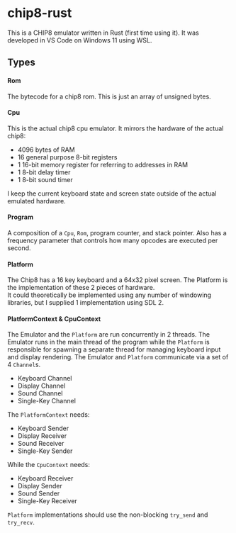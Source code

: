 # chip8-rust

This is a CHIP8 emulator written in Rust (first time using it).  It was developed in VS Code on Windows 11 using WSL.  

## Types

#### Rom
The bytecode for a chip8 rom.  This is just an array of unsigned bytes.

#### Cpu
This is the actual chip8 cpu emulator.  It mirrors the hardware of the actual chip8:
- 4096 bytes of RAM
- 16 general purpose 8-bit registers
- 1 16-bit memory register for referring to addresses in RAM
- 1 8-bit delay timer
- 1 8-bit sound timer

I keep the current keyboard state and screen state outside of the actual emulated hardware.

#### Program
A composition of a `Cpu`, `Rom`, program counter, and stack pointer.  Also has a frequency parameter that controls how many 
opcodes are executed per second. 

#### Platform
The Chip8 has a 16 key keyboard and a 64x32 pixel screen.  The Platform is the implementation 
of these 2 pieces of hardware.  
It could theoretically be implemented using any number of windowing libraries, but I supplied 1 implementation using SDL 2.  

#### PlatformContext & CpuContext
The Emulator and the `Platform` are run concurrently in 2 threads.  The Emulator runs in the main 
thread of the program while the `Platform` is responsible for spawning a separate thread for managing 
keyboard input and display rendering.  The Emulator and `Platform` communicate via a set of 4 `Channel`s.
- Keyboard Channel
- Display Channel
- Sound Channel
- Single-Key Channel

The `PlatformContext` needs:
- Keyboard Sender
- Display Receiver
- Sound Receiver
- Single-Key Sender

While the `CpuContext` needs:
- Keyboard Receiver
- Display Sender
- Sound Sender
- Single-Key Receiver

`Platform` implementations should use the non-blocking `try_send` and `try_recv`.

